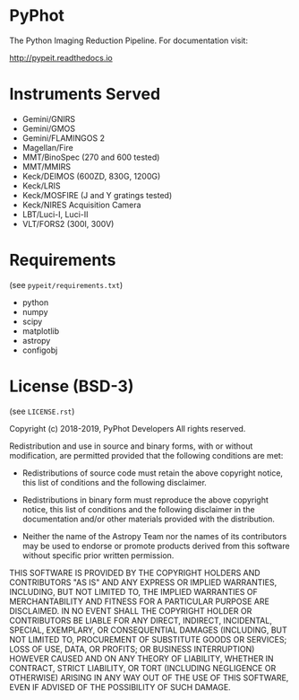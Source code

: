 # PyPhot

The Python Imaging Reduction Pipeline.  For
documentation visit:

http://pypeit.readthedocs.io



# Instruments Served
* Gemini/GNIRS
* Gemini/GMOS 
* Gemini/FLAMINGOS 2 
* Magellan/Fire
* MMT/BinoSpec (270 and 600 tested)
* MMT/MMIRS
* Keck/DEIMOS (600ZD, 830G, 1200G)
* Keck/LRIS
* Keck/MOSFIRE  (J and Y gratings tested)
* Keck/NIRES Acquisition Camera
* LBT/Luci-I, Luci-II
* VLT/FORS2  (300I, 300V)

# Requirements

(see `pypeit/requirements.txt`)

* python
* numpy
* scipy
* matplotlib
* astropy
* configobj


# License (BSD-3)

(see `LICENSE.rst`)

Copyright (c) 2018-2019, PyPhot Developers All rights reserved.

Redistribution and use in source and binary forms, with or without
modification, are permitted provided that the following conditions are
met:

 - Redistributions of source code must retain the above copyright
   notice, this list of conditions and the following disclaimer.

 - Redistributions in binary form must reproduce the above copyright
   notice, this list of conditions and the following disclaimer in the
   documentation and/or other materials provided with the distribution.

 - Neither the name of the Astropy Team nor the names of its
   contributors may be used to endorse or promote products derived from
   this software without specific prior written permission.

THIS SOFTWARE IS PROVIDED BY THE COPYRIGHT HOLDERS AND CONTRIBUTORS "AS
IS" AND ANY EXPRESS OR IMPLIED WARRANTIES, INCLUDING, BUT NOT LIMITED
TO, THE IMPLIED WARRANTIES OF MERCHANTABILITY AND FITNESS FOR A
PARTICULAR PURPOSE ARE DISCLAIMED. IN NO EVENT SHALL THE COPYRIGHT
HOLDER OR CONTRIBUTORS BE LIABLE FOR ANY DIRECT, INDIRECT, INCIDENTAL,
SPECIAL, EXEMPLARY, OR CONSEQUENTIAL DAMAGES (INCLUDING, BUT NOT LIMITED
TO, PROCUREMENT OF SUBSTITUTE GOODS OR SERVICES; LOSS OF USE, DATA, OR
PROFITS; OR BUSINESS INTERRUPTION) HOWEVER CAUSED AND ON ANY THEORY OF
LIABILITY, WHETHER IN CONTRACT, STRICT LIABILITY, OR TORT (INCLUDING
NEGLIGENCE OR OTHERWISE) ARISING IN ANY WAY OUT OF THE USE OF THIS
SOFTWARE, EVEN IF ADVISED OF THE POSSIBILITY OF SUCH DAMAGE.



